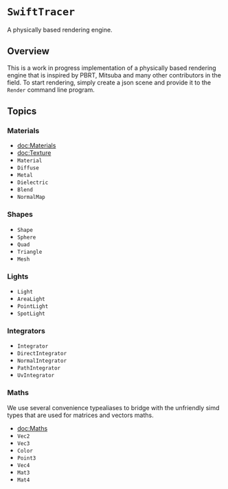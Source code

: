 # ``SwiftTracer``

A physically based rendering engine.

## Overview

This is a work in progress implementation of a physically based rendering engine that is inspired by PBRT, Mitsuba and many other contributors in the field. To start rendering, simply create a json scene and provide it to the ``Render`` command line program.

## Topics

### Materials

- <doc:Materials>
- <doc:Texture>
- ``Material``
- ``Diffuse``
- ``Metal``
- ``Dielectric``
- ``Blend``
- ``NormalMap``

### Shapes

- ``Shape``
- ``Sphere``
- ``Quad``
- ``Triangle``
- ``Mesh``

### Lights

- ``Light``
- ``AreaLight``
- ``PointLight``
- ``SpotLight``

### Integrators

- ``Integrator``
- ``DirectIntegrator``
- ``NormalIntegrator``
- ``PathIntegrator``
- ``UvIntegrator``

### Maths

We use several convenience typealiases to bridge with the unfriendly simd types that are used for matrices and vectors maths.

- <doc:Maths>
- ``Vec2``
- ``Vec3``
- ``Color``
- ``Point3``
- ``Vec4``
- ``Mat3``
- ``Mat4``

